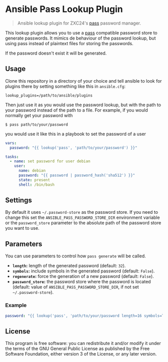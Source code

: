 # Ansible Pass Lookup Plugin

> Ansible lookup plugin for ZXC24's [pass][0]  password manager.

This lookup plugin allows you to use a [pass][0] compatible password store to
generate passwords. It mimics de behaviour of the password lookup, but using pass
instead of plaintext files for storing the passwords.

If the password doesn't exist it will be generated.

## Usage

Clone this repository in a directory of your choice and tell ansible to look for
plugins there by setting something like this in `ansible.cfg`:

```
lookup_plugins=/path/to/ansible/plugins
```

Then just use it as you would use the password lookup, but with the path to your
password instead of the path to a file. For example, if you would normally get
your password with

```
$ pass path/to/your/password
```

you would use it like this in a playbook to set the password of a user

```yaml
vars:
  password: "{{ lookup('pass', 'path/to/your/password') }}"

tasks:
  - name: set password for user debian
    user:
      name: debian
      password: "{{ password | password_hash('sha512') }}"
      state: present
      shell: /bin/bash
```

## Settings

By default it uses `~/.password-store` as the password store. If you need to
change this set the `ANSIBLE_PASS_PASSWORD_STORE_DIR` environment variable or
the `password_store` parameter to the absolute path of the password store you
want to use.

## Parameters

You can use parameters to control how `pass generate` will be called.

* **`length`:** length of the generated password (default: `32`).
* **`symbols`:** include symbols in the generated password (default: `False`).
* **`regenerate`:** force the generation of a new password (default: `False`).
* **`password_store`:** the password store where the password is located (default: value of `ANSIBLE_PASS_PASSWORD_STORE_DIR`, if not set `~/.password-store`).

### Example

```yaml
password: "{{ lookup('pass', 'path/to/your/password length=16 symbols=True regenerate=True') }}"

```

## License

This program is free software: you can redistribute it and/or modify it under the terms of the GNU General Public License as published by the Free Software Foundation, either version 3 of the License, or any later version.

[0]: https://www.passwordstore.org/ "pass"
